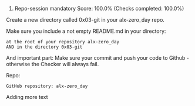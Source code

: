 
1. Repo-session
mandatory
Score: 100.0% (Checks completed: 100.0%)

Create a new directory called 0x03-git in your alx-zero_day repo.

Make sure you include a not empty README.md in your directory:

    at the root of your repository alx-zero_day
    AND in the directory 0x03-git

And important part: Make sure your commit and push your code to Github - otherwise the Checker will always fail.

Repo:

    GitHub repository: alx-zero_day

Adding more text

